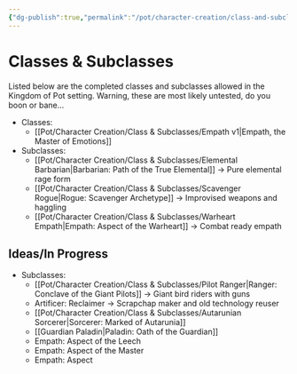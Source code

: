 ```yaml
---
{"dg-publish":true,"permalink":"/pot/character-creation/class-and-subclasses/class-and-subclass-index/"}
---
```



# Classes & Subclasses
Listed below are the completed classes and subclasses allowed in the Kingdom of Pot setting. Warning, these are most likely untested, do you boon or bane...
- Classes:
	- [[Pot/Character Creation/Class & Subclasses/Empath v1\|Empath, the Master of Emotions]]
- Subclasses:
	- [[Pot/Character Creation/Class & Subclasses/Elemental Barbarian\|Barbarian: Path of the True Elemental]] -> Pure elemental rage form
	- [[Pot/Character Creation/Class & Subclasses/Scavenger Rogue\|Rogue: Scavenger Archetype]] -> Improvised weapons and haggling
	- [[Pot/Character Creation/Class & Subclasses/Warheart Empath\|Empath: Aspect of the Warheart]] -> Combat ready empath
## Ideas/In Progress
- Subclasses:
	- [[Pot/Character Creation/Class & Subclasses/Pilot Ranger\|Ranger: Conclave of the Giant Pilots]] -> Giant bird riders with guns
	- Artificer: Reclaimer -> Scrapchap maker and old technology reuser
	- [[Pot/Character Creation/Class & Subclasses/Autarunian Sorcerer\|Sorcerer: Marked of Autarunia]] 
	- [[Guardian Paladin\|Paladin: Oath of the Guardian]]
	- Empath: Aspect of the Leech
	- Empath: Aspect of the Master
	- Empath: Aspect 